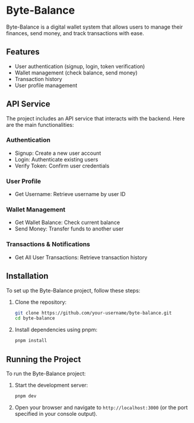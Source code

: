 # Byte-Balance

Byte-Balance is a digital wallet system that allows users to manage their finances, send money, and track transactions with ease.

## Features

- User authentication (signup, login, token verification)
- Wallet management (check balance, send money)
- Transaction history
- User profile management

## API Service

The project includes an API service that interacts with the backend. Here are the main functionalities:

### Authentication

- Signup: Create a new user account
- Login: Authenticate existing users
- Verify Token: Confirm user credentials

### User Profile

- Get Username: Retrieve username by user ID

### Wallet Management

- Get Wallet Balance: Check current balance
- Send Money: Transfer funds to another user

### Transactions & Notifications

- Get All User Transactions: Retrieve transaction history

## Installation

To set up the Byte-Balance project, follow these steps:

1. Clone the repository:
   ```bash
   git clone https://github.com/your-username/byte-balance.git
   cd byte-balance
   ```

2. Install dependencies using pnpm:
   ```bash
   pnpm install
   ```

## Running the Project

To run the Byte-Balance project:

1. Start the development server:
   ```bash
   pnpm dev
   ```

2. Open your browser and navigate to `http://localhost:3000` (or the port specified in your console output).

